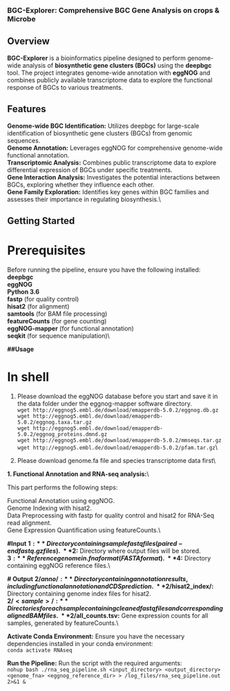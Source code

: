 ### BGC-Explorer: Comprehensive BGC Gene Analysis on crops & Microbe

## Overview
**BGC-Explorer** is a bioinformatics pipeline designed to perform genome-wide analysis of **biosynthetic gene clusters (BGCs)** using the **deepbgc** tool. The project integrates genome-wide annotation with **eggNOG** and combines publicly available transcriptome data to explore the functional response of BGCs to various treatments.

## Features
**Genome-wide BGC Identification:** Utilizes deepbgc for large-scale identification of biosynthetic gene clusters (BGCs) from genomic sequences.\
**Genome Annotation:** Leverages eggNOG for comprehensive genome-wide functional annotation.\
**Transcriptomic Analysis:** Combines public transcriptome data to explore differential expression of BGCs under specific treatments.\
**Gene Interaction Analysis:** Investigates the potential interactions between BGCs, exploring whether they influence each other.\
**Gene Family Exploration:** Identifies key genes within BGC families and assesses their importance in regulating biosynthesis.\

## Getting Started
# Prerequisites
Before running the pipeline, ensure you have the following installed:\
**deepbgc**\
**eggNOG**\
**Python 3.6**\
**fastp** (for quality control)\
**hisat2** (for alignment)\
**samtools** (for BAM file processing)\
**featureCounts** (for gene counting)\
**eggNOG-mapper** (for functional annotation)\
**seqkit** (for sequence manipulation)\

**##Usage**
# In shell
1. Please download the eggNOG database before you start and save it in the data folder under the eggnog-mapper software directory.\
`wget http://eggnog5.embl.de/download/emapperdb-5.0.2/eggnog.db.gz`\
`wget http://eggnog5.embl.de/download/emapperdb-5.0.2/eggnog.taxa.tar.gz`\
`wget http://eggnog5.embl.de/download/emapperdb-5.0.2/eggnog_proteins.dmnd.gz`\
`wget http://eggnog5.embl.de/download/emapperdb-5.0.2/mmseqs.tar.gz`\
`wget http://eggnog5.embl.de/download/emapperdb-5.0.2/pfam.tar.gz`\

2. Please download genome.fa file and species transcriptome data first\


**1. Functional Annotation and RNA-seq analysis:**\

This part performs the following steps:

Functional Annotation using eggNOG.\
Genome Indexing with hisat2.\
Data Preprocessing with fastp for quality control and hisat2 for RNA-Seq read alignment.\
Gene Expression Quantification using featureCounts.\

**#Input**
**$1:** Directory containing sample fastq files (paired-end fastq.gz files).\
**$2:** Directory where output files will be stored.\
**$3:** Reference genome in .fna format (FASTA format).\
**$4:** Directory containing eggNOG reference files.\


**# Output**
**$2/anno/:** Directory containing annotation results, including functional annotation and CDS prediction.\
**$2/hisat2_index/:** Directory containing genome index files for hisat2.\
**$2/<sample>/:** Directories for each sample containing cleaned fastq files and corresponding aligned BAM files.\
**$2/all_counts.tsv:** Gene expression counts for all samples, generated by featureCounts.\

**Activate Conda Environment:** Ensure you have the necessary dependencies installed in your conda environment:\
`conda activate RNAseq`

**Run the Pipeline:** Run the script with the required arguments:\
`nohup bash ./rna_seq_pipeline.sh <input_directory> <output_directory> <genome_fna> <eggnog_reference_dir> > /log_files/rna_seq_pipeline.out 2>&1 &`









